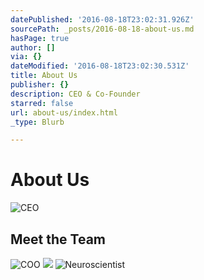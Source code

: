 ```yaml
---
datePublished: '2016-08-18T23:02:31.926Z'
sourcePath: _posts/2016-08-18-about-us.md
hasPage: true
author: []
via: {}
dateModified: '2016-08-18T23:02:30.531Z'
title: About Us
publisher: {}
description: CEO & Co-Founder
starred: false
url: about-us/index.html
_type: Blurb

---
```

# About Us
![CEO](https://the-grid-user-content.s3-us-west-2.amazonaws.com/af8ecd95-0495-481f-b924-1e9228bc4169.jpg)

## Meet the Team
![COO](https://the-grid-user-content.s3-us-west-2.amazonaws.com/5317f938-d657-40d9-9892-e6da06dbdf42.jpg)
![](https://the-grid-user-content.s3-us-west-2.amazonaws.com/c0d954c7-be7a-43dd-a150-539d7beff929.jpg)
![Neuroscientist ](https://the-grid-user-content.s3-us-west-2.amazonaws.com/f87587a1-493f-48a1-988f-7eaaea2dc80c.jpg)